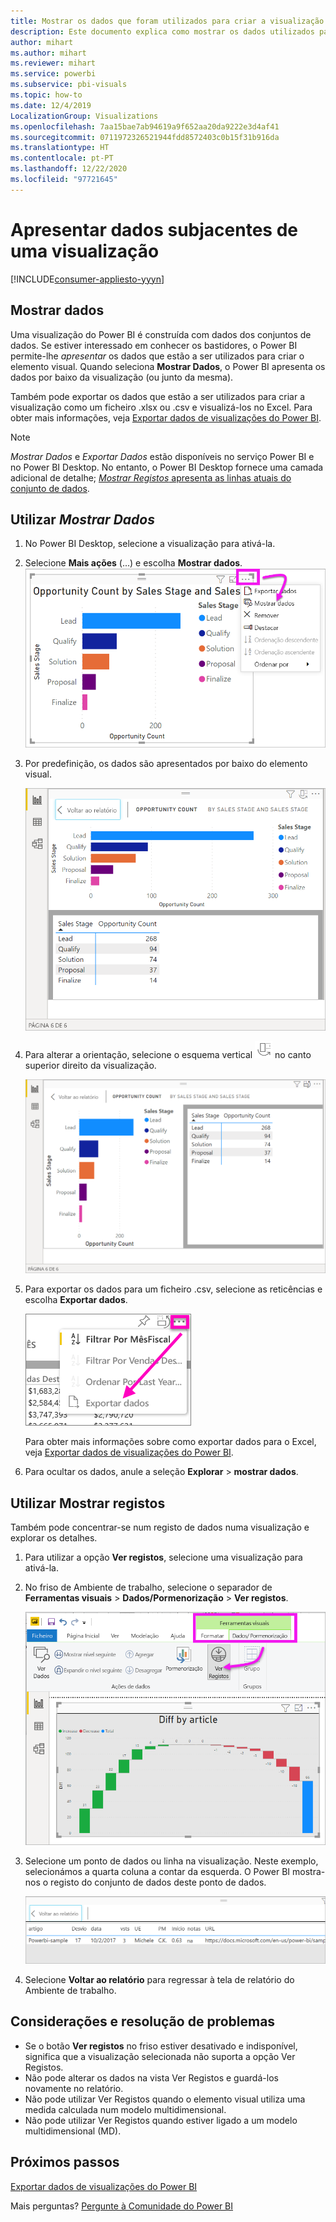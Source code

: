 ```yaml
---
title: Mostrar os dados que foram utilizados para criar a visualização do Power BI
description: Este documento explica como mostrar os dados utilizados para criar um elemento visual no Power BI e como exportar esses dados para um ficheiro. csv.
author: mihart
ms.author: mihart
ms.reviewer: mihart
ms.service: powerbi
ms.subservice: pbi-visuals
ms.topic: how-to
ms.date: 12/4/2019
LocalizationGroup: Visualizations
ms.openlocfilehash: 7aa15bae7ab94619a9f652aa20da9222e3d4af41
ms.sourcegitcommit: 0711972326521944fdd8572403c0b15f31b916da
ms.translationtype: HT
ms.contentlocale: pt-PT
ms.lasthandoff: 12/22/2020
ms.locfileid: "97721645"
---
```

# <a name="display-a-visualizations-underlying-data"></a>Apresentar dados subjacentes de uma visualização

[!INCLUDE[consumer-appliesto-yyyn](../includes/consumer-appliesto-nyyn.md)]    

## <a name="show-data"></a>Mostrar dados
Uma visualização do Power BI é construída com dados dos conjuntos de dados. Se estiver interessado em conhecer os bastidores, o Power BI permite-lhe *apresentar* os dados que estão a ser utilizados para criar o elemento visual. Quando seleciona **Mostrar Dados**, o Power BI apresenta os dados por baixo da visualização (ou junto da mesma).

Também pode exportar os dados que estão a ser utilizados para criar a visualização como um ficheiro .xlsx ou .csv e visualizá-los no Excel. Para obter mais informações, veja [Exportar dados de visualizações do Power BI](power-bi-visualization-export-data.md).

> [!NOTE]
> *Mostrar Dados* e *Exportar Dados* estão disponíveis no serviço Power BI e no Power BI Desktop. No entanto, o Power BI Desktop fornece uma camada adicional de detalhe; [*Mostrar Registos* apresenta as linhas atuais do conjunto de dados](../create-reports/desktop-see-data-see-records.md).
> 
> 

## <a name="using-show-data"></a>Utilizar *Mostrar Dados* 
1. No Power BI Desktop, selecione a visualização para ativá-la.

2. Selecione **Mais ações** (...) e escolha **Mostrar dados**. 
    ![mostrar opção para Mostrar Dados](media/service-reports-show-data/power-bi-more-action.png)


3. Por predefinição, os dados são apresentados por baixo do elemento visual.
   
   ![apresentação vertical dos dados e elemento visual](media/service-reports-show-data/power-bi-show-data-below.png)

4. Para alterar a orientação, selecione o esquema vertical ![pequena captura de ecrã do ícone utilizado para alterar para esquema vertical](media/service-reports-show-data/power-bi-vertical-icon-new.png) no canto superior direito da visualização.
   
   ![apresentação horizontal dos dados e elemento visual](media/service-reports-show-data/power-bi-show-data-side.png)
5. Para exportar os dados para um ficheiro .csv, selecione as reticências e escolha **Exportar dados**.
   
    ![selecionar Exportar dados](media/service-reports-show-data/power-bi-export-data-new.png)
   
    Para obter mais informações sobre como exportar dados para o Excel, veja [Exportar dados de visualizações do Power BI](power-bi-visualization-export-data.md).
6. Para ocultar os dados, anule a seleção **Explorar** > **mostrar dados**.

## <a name="using-show-records"></a>Utilizar Mostrar registos
Também pode concentrar-se num registo de dados numa visualização e explorar os detalhes. 

1. Para utilizar a opção **Ver registos**, selecione uma visualização para ativá-la. 

2. No friso de Ambiente de trabalho, selecione o separador de **Ferramentas visuais** > **Dados/Pormenorização** > **Ver registos**. 

    ![Captura de ecrã com Ver Registos selecionado.](media/service-reports-show-data/power-bi-see-record.png)

3. Selecione um ponto de dados ou linha na visualização. Neste exemplo, selecionámos a quarta coluna a contar da esquerda. O Power BI mostra-nos o registo do conjunto de dados deste ponto de dados.

    ![Captura de ecrã de registo único do conjunto de dados.](media/service-reports-show-data/power-bi-row.png)

4. Selecione **Voltar ao relatório** para regressar à tela de relatório do Ambiente de trabalho. 

## <a name="considerations-and-troubleshooting"></a>Considerações e resolução de problemas

- Se o botão **Ver registos** no friso estiver desativado e indisponível, significa que a visualização selecionada não suporta a opção Ver Registos.
- Não pode alterar os dados na vista Ver Registos e guardá-los novamente no relatório.
- Não pode utilizar Ver Registos quando o elemento visual utiliza uma medida calculada num modelo multidimensional.
- Não pode utilizar Ver Registos quando estiver ligado a um modelo multidimensional (MD).  

## <a name="next-steps"></a>Próximos passos
[Exportar dados de visualizações do Power BI](power-bi-visualization-export-data.md)    

Mais perguntas? [Pergunte à Comunidade do Power BI](https://community.powerbi.com/)


